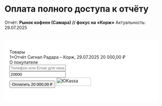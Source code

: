 # Оплата полного доступа к отчёту

Отчёт: **Рынок кофеен (Самара) // фокус на «Корж»**
Актуальность: 29.07.2025

<br>
<div class="payment-form-container" style="background-color: #ffffff; padding: 2rem 1rem; border-radius: 8px;">
<link rel="stylesheet" href="https://yookassa.ru/integration/simplepay/css/yookassa_construct_form.css?v=1.25.0">
<form class="yoomoney-payment-form" action="https://yookassa.ru/integration/simplepay/payment" method="post" accept-charset="utf-8">
    <div class="ym-products">
        <div class="ym-block-title ym-products-title">Товары</div>
        <div class="ym-product">
            <div class="ym-product-line">
                <span class="ym-product-description"><span class="ym-product-count">1×</span>Отчёт Сигнал Радара – Корж, 29.07.2025</span>
                <span class="ym-product-price" data-price="20000" data-id="615" data-count="1">20&nbsp;000,00&nbsp;₽</span>
            </div>
            <input disabled="" type="hidden" name="text" value="Отчёт Сигнал Радара – Корж, 29.07.2025">
            <input disabled="" type="hidden" name="price" value="20000">
            <input disabled="" type="hidden" name="quantity" value="1">
            <input disabled="" type="hidden" name="paymentSubjectType" value="commodity">
            <input disabled="" type="hidden" name="paymentMethodType" value="full_prepayment">
            <input disabled="" type="hidden" name="tax" value="1">
        </div>
    </div>
    <input value="" type="hidden" name="ym_merchant_receipt">
    <div class="ym-customer-info">
        <div class="ym-block-title">О покупателе</div>
        <input name="email" class="ym-input" placeholder="Телефон или Email для чека" type="text" value="">
    </div>
    <div class="ym-hidden-inputs">
        <input name="shopSuccessURL" type="hidden" value="https://drive.google.com/file/d/1-6ryIugzyfIKHej9u1_R7BQItw54C3Uq/view?usp=drive_link">
        <input name="shopFailURL" type="hidden" value="https://runscale.ru/radar/signal/payment">
    </div>
    <div class="ym-payment-btn-block ym-before-line ym-align-space-between">
        <div class="ym-input-icon-rub ym-display-none">
            <input name="sum" placeholder="0.00" class="ym-input ym-sum-input ym-required-input" type="number" step="any" value="20000">
        </div>
        <button data-text="Оплатить" class="ym-btn-pay ym-result-price">
            <span class="ym-text-crop">Оплатить</span>
            <span class="ym-price-output">20&nbsp;000,00&nbsp;₽</span>
        </button>
        <img src="https://yookassa.ru/integration/simplepay/img/iokassa-gray.svg?v=1.25.0" class="ym-logo" width="114" height="27" alt="ЮKassa">
    </div>
    <input name="shopId" type="hidden" value="1026515">
</form>
</div>

<script src="https://yookassa.ru/integration/simplepay/js/yookassa_construct_form.js?v=1.25.0"></script>


